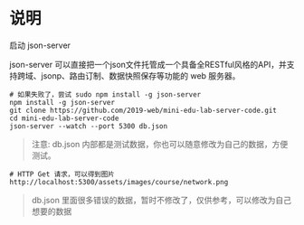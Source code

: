 # 说明 

启动 json-server

json-server 可以直接把一个json文件托管成一个具备全RESTful风格的API，并支持跨域、jsonp、路由订制、数据快照保存等功能的 web 服务器。

```
# 如果失败了，尝试 sudo npm install -g json-server
npm install -g json-server
git clone https://github.com/2019-web/mini-edu-lab-server-code.git
cd mini-edu-lab-server-code
json-server --watch --port 5300 db.json
```

> 注意: db.json 内部都是测试数据，你也可以随意修改为自己的数据，方便测试。

```
# HTTP Get 请求，可以得到图片
http://localhost:5300/assets/images/course/network.png
```

> db.json 里面很多错误的数据，暂时不修改了，仅供参考，可以修改为自己想要的数据
